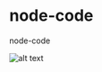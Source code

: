 # node-code
node-code

![alt text](https://github.com/tchi-sama/node-code/blob/master/frontend/public/screenshot.png?raw=true)
